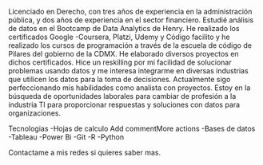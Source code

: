 Licenciado en Derecho, con tres años de experiencia en la administración pública, y dos años de experiencia en el sector financiero. Estudié análisis de datos en el Bootcamp de Data Analytics de Henry. He realizado los certificados Google -Coursera, Platzi, Udemy y Código facilito y he realizado los cursos de programación a través de la escuela de código de Pilares del gobierno de la CDMX. He elaborado diversos proyectos en dichos certificados. Hice un reskilling por mi facilidad de solucionar problemas usando datos y me interesa integrarme en diversas industrias que utilicen los datos para la toma de decisiones. Actualmente sigo perfeccionando mis habilidades como analista con proyectos.
Estoy en la búsqueda de oportunidades laborales para cambiar de profesión a la industria TI para proporcionar respuestas y soluciones con datos para organizaciones.

Tecnologias
-Hojas de calculo Add commentMore actions
-Bases de datos
-Tableau
-Power Bi
-Git
-R
-Python

Contactame a mis redes si quieres saber mas.
